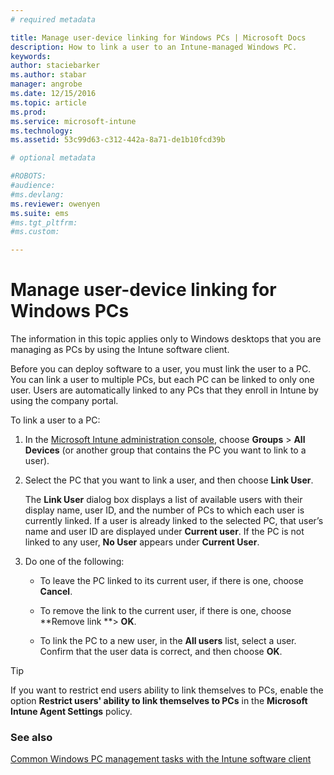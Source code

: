 ```yaml
---
# required metadata

title: Manage user-device linking for Windows PCs | Microsoft Docs
description: How to link a user to an Intune-managed Windows PC.
keywords:
author: staciebarkerms.author: stabar
manager: angrobe
ms.date: 12/15/2016
ms.topic: article
ms.prod:
ms.service: microsoft-intune
ms.technology:
ms.assetid: 53c99d63-c312-442a-8a71-de1b10fcd39b

# optional metadata

#ROBOTS:
#audience:
#ms.devlang:
ms.reviewer: owenyen
ms.suite: ems
#ms.tgt_pltfrm:
#ms.custom:

---
```


# Manage user-device linking for Windows PCs
The information in this topic applies only to Windows desktops that you are managing as PCs by using the Intune software client. 

Before you can deploy software to a user, you must link the user to a PC. You can link a user to multiple PCs, but each PC can be linked to only one user. Users are automatically linked to any PCs that they enroll in Intune by using the company portal.

To link a user to a PC:

1.  In the [Microsoft Intune administration console](https://manage.microsoft.com/), choose **Groups** &gt; **All Devices** (or another group that contains the PC you want to link to a user).

2.  Select the PC that you want to link a user, and then choose **Link User**.

    The **Link User** dialog box displays a list of available users with their display name, user ID, and the number of PCs to which each user is currently linked. If a user is already linked to the selected PC, that user’s name and user ID are displayed under **Current user**. If the PC is not linked to any user, **No User** appears under **Current User**.

3.  Do one of the following:

    -   To leave the PC linked to its current user, if there is one, choose **Cancel**.

    -   To remove the link to the current user, if there is one, choose **Remove link **&gt; **OK**.

    -   To link the PC to a new user, in the **All users** list, select a user. Confirm that the user data is correct, and then choose **OK**.

> [!TIP]
> If you want to restrict end users ability to link themselves to PCs, enable the option **Restrict users' ability to link themselves to PCs** in the **Microsoft Intune Agent Settings** policy.

### See also

[Common Windows PC management tasks with the Intune software client](common-windows-pc-management-tasks-with-the-microsoft-intune-computer-client.md)